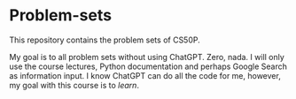 # Problem-sets
 
This repository contains the problem sets of CS50P.

My goal is to all problem sets without using ChatGPT. Zero, nada. I will only use the course lectures, Python documentation and perhaps Google Search as information input.
I know ChatGPT can do all the code for me, however, my goal with this course is to *learn*.
